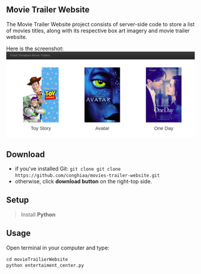 ## Movie Trailer Website
 The Movie Trailer Website project consists of server-side code to store a list of movies titles, along with its respective box art imagery and movie trailer website.

Here is the screenshot:
![Website preview](./screenshot.png)


## Download
- if you've installed Git: `git clone git clone https://github.com/conghiaa/movies-trailer-website.git`
- otherwise, click **download button** on the right-top side.

## Setup
> Install **Python**

## Usage
Open terminal in your computer and type:
```
cd movieTrailierWebsite
python entertaiment_center.py
```
